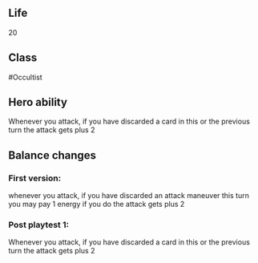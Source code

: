 ## Life
20
## Class
#Occultist
## Hero ability
Whenever you attack, if you have discarded a card in this or the previous turn the attack gets plus 2
## Balance changes
### First version:
whenever you attack, if you have discarded an attack maneuver this turn you may pay 1 energy if you do the attack gets plus 2
### Post playtest 1:
Whenever you attack, if you have discarded a card in this or the previous turn the attack gets plus 2